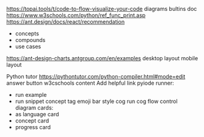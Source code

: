https://topai.tools/t/code-to-flow-visualize-your-code diagrams
bultins doc https://www.w3schools.com/python/ref_func_print.asp
https://ant.design/docs/react/recommendation

* concepts
* compounds
* use cases

https://ant-design-charts.antgroup.com/en/examples
desktop layout
mobile layout

Python tutor https://pythontutor.com/python-compiler.html#mode=edit
answer button
w3cschools content
Add helpful link
pyiode runner:
* run example
* run snippet
concept tag
emoji bar
style cog
run cog
flow control diagram
cards:
* as language card
* concept card
* progress card
